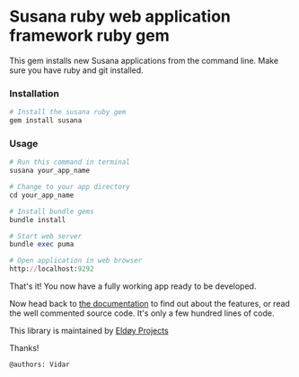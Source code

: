# Susana ruby web application framework ruby gem
This gem installs new Susana applications from the command line. Make sure you have ruby and git installed.

### Installation
```ruby
# Install the susana ruby gem
gem install susana
```

### Usage
```ruby
# Run this command in terminal
susana your_app_name

# Change to your app directory
cd your_app_name

# Install bundle gems
bundle install

# Start web server
bundle exec puma

# Open application in web browser
http://localhost:9292
```
That's it! You now have a fully working app ready to be developed.

Now head back to [the documentation](https://github.com/eldoy/susana) to find out about the features, or read the well commented source code. It's only a few hundred lines of code.

This library is maintained by [Eldøy Projects](https://eldoy.com)

Thanks!

`@authors: Vidar`
